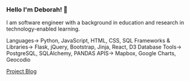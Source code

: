 ### Hello I'm Deborah! 📡

I am software engineer with a background in education and research in technology-enabled learning.

Languages→ Python, JavaScript, HTML, CSS, SQL
Frameworks & Libraries→ Flask, jQuery, Bootstrap, Jinja, React, D3
Database Tools→ PostgreSQL, SQLAlchemy, PANDAS
APIS→ Mapbox, Google Charts, Geocodio

[Project Blog](https://debiday.wordpress.com/)
